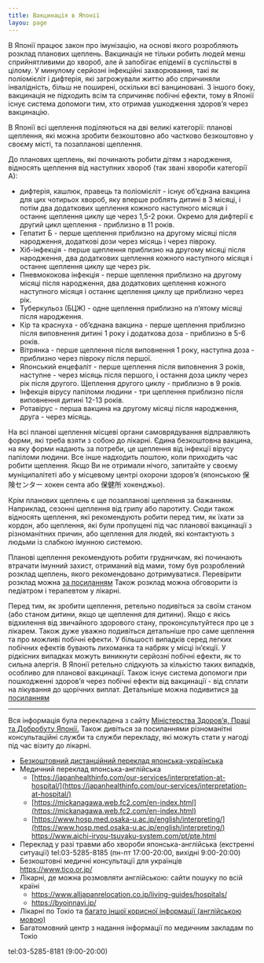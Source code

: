 ```yaml
---
title: Вакцинація в Японії
layou: page
---
```


В Японії працює закон про імунізацію, на основі якого розробляють розклад планових щеплень. Вакцинація не тільки робить людей менш сприйнятливими до хвороб, але й запобігає епідемії в суспільстві в цілому. У минулому серйозні інфекційні захворювання, такі як поліомієліт і дифтерія, які загрожували життю або спричиняли інвалідність, більш не поширені, оскільки всі ванциновані. З іншого боку, вакцинація не підходить всім та спричиняє побічні ефекти, тому в Японії існує система допомоги тим, хто отримав ушкодження здоров’я через вакцинацію.

В Японії всі щеплення поділяються на дві великі категорії: планові щеплення, які можна зробити безкоштовно або частково безкоштовно у своєму місті, та позапланові щеплення.

До планових щеплень, які починають робити дітям з народження, відносять щеплення від наступних хвороб (так звані хвороби категорії А):

- дифтерія, кашлюк, правець та поліомієліт - існує об’єднана вакцина для цих чотирьох хвороб, яку вперше роблять дитині в 3 місяці, і потім два додаткових щеплення кожного наступного місяця і останнє щеплення циклу ще через 1,5-2 роки. Окремо для дифтерії є другий цикл щеплення - приблизно в 11 років.
- Гепатит Б - перше щеплення приблизно на другому місяці після народження, додаткові дози через місяць і через півроку.
- Хіб-інфекція - перше щеплення приблизно на другому місяці після народження, два додаткових щеплення кожного наступного місяця і останнє щеплення циклу ще через рік.
- Пневмококова інфекція - перше щеплення приблизно на другому місяці після народження, два додаткових щеплення кожного наступного місяця і останнє щеплення циклу ще приблизно через рік.
- Туберкульоз (БЦЖ) - одне щеплення приблизно на п’ятому місяці після народження.
- Кір та краснуха - об’єднана вакцина - перше щеплення приблизно після виповнення дитині 1 року і додаткова доза - приблизно в 5-6 років.
- Вітрянка - перше щеплення після виповнення 1 року, наступна доза - приблизно через півроку після першої.
- Японський енцефаліт - перше щеплення після виповнення 3 років, наступне - через місяць після першого, і остання доза циклу через рік після другого. Щеплення другого циклу - приблизно в 9 років.
- Інфекція вірусу папіломи людини - три щеплення приблизно після виповнення дитині 12-13 років.
- Ротавірус - перша вакцина на другому місяці після народження, друга - через місяць.

На всі планові щеплення місцеві органи самоврядування відправляють форми, які треба взяти з собою до лікарні. Єдина безкоштовна вакцина, на яку форми надають за потреби, це щеплення від інфекції вірусу папіломи людини. Все інше надходить поштою, коли приходить час робити щеплення. Якщо Ви не отримали нічого, запитайте у своєму муніципалітеті або у місцевому центрі охорони здоров’я (японською 保険センター хокен сента або 保健所 хокенджьо).

Крім планових щеплень є ще позапланові щеплення за бажанням. Наприклад, сезонні щеплення від грипу або паротиту. Сюди також відносять щеплення, які рекомендують робити перед тим, як їхати за кордон, або щеплення, які були пропущені під час планової вакцинації з різноманітних причин, або щеплення для людей, які контактують з людьми із слабкою імунною системою.

Планові щеплення рекомендують робити грудничкам, які починають втрачати імунний захист, отриманий від мами, тому був розроблений розклад щеплень, якого рекомендовано дотримуватися. Перевірити розклад можна [за посиланням](  https://www.niid.go.jp/niid/ja/component/content/article/320-infectious-diseases/vaccine/2525-v-schedule.html)
Також розклад можна обговорити із педіатром і терапевтом у лікарні.

Перед тим, як зробити щеплення, ретельно подивіться за своїм станом (або станом дитини, якщо це щеплення для дитини). Якщо є якісь відхилення від звичайного здорового стану, проконсультуйтеся про це з лікарем. Також дуже уважно подивіться детальніше про саме щеплення та про можливі побічні ефекти. У більшості випадків серед легких побічних ефектів бувають лихоманка та набряк у місці ін’єкції. У рідкісних випадках можуть виникнути серйозні побічні ефекти, як то сильна алергія. В Японії ретельно слідкують за кількістю таких випадків, особливо для планової вакцинації. Також існує система допомоги при пошкодженні здоров’я через побічні ефекти від вакцинації - від сплати на лікування до щорічних виплат. Детальніше можна подивитися [за посиланням](https://www.mhlw.go.jp/stf/seisakunitsuite/bunya/vaccine_kenkouhigaikyuusai.html)

---

Вся інформація була перекладена з сайту [Міністерства Здоров’я, Праці та Добробуту Японії.](https://www.mhlw.go.jp/stf/seisakunitsuite/bunya/kenkou_iryou/kenkou/kekkaku-kansenshou/kihonteki_keikaku/index_00001.html#Q1)
Також дивіться за посиланнями різноманітні консультаційні служби та служби перекладу, які можуть стати у нагоді під час візиту до лікарні.

* [Безкоштовний дистанційний переклад японська-українська](https://www.press-osi.com/report/20220405/)
* Медичний переклад японська-англійська
  - [https://japanhealthinfo.com/our-services/interpretation-at-hospital/](https://japanhealthinfo.com/our-services/interpretation-at-hospital/)
  - [https://mickanagawa.web.fc2.com/en-index.html](https://mickanagawa.web.fc2.com/en-index.html)
  - [https://www.hosp.med.osaka-u.ac.jp/english/interpreting/](https://www.hosp.med.osaka-u.ac.jp/english/interpreting/)
https://www.aichi-iryou-tsuyaku-system.com/pt/pte.html
* Переклад у разі травми або хвороби японська-англійська (екстренні ситуації)
tel:03-5285-8185 (пн-пт 17:00-20:00, вихідні 9:00-20:00)
* Безкоштовні медичні консультації для українців
https://www.tico.or.jp/
* Лікарні, де можна розмовляти англійською: сайти пошуку по всій країні
  - https://www.alljapanrelocation.co.jp/living-guides/hospitals/
  - https://byoinnavi.jp/
* Лікарні по Токіо та [багато іншої корисної інформації (англійською мовою)](https://www.realestate-tokyo.com/living-in-tokyo/doctors-hospitals/?_gl=1*1eznqz6*_ga*MTA3Mjk4NzI2My4xNjYwMDE0OTQz*_ga_PEGSS80Q89*MTY2MDAxNDk0My4xLjAuMTY2MDAxNDk0My4w)
* Багатомовний центр з надання інформації по медичним закладам по Токіо

tel:03-5285-8181 (9:00-20:00)
